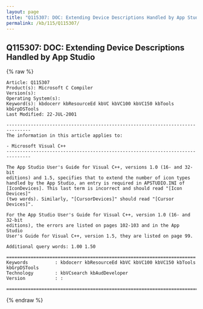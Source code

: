 ```yaml
---
layout: page
title: "Q115307: DOC: Extending Device Descriptions Handled by App Studio"
permalink: /kb/115/Q115307/
---
```


## Q115307: DOC: Extending Device Descriptions Handled by App Studio

{% raw %}

	Article: Q115307
	Product(s): Microsoft C Compiler
	Version(s): 
	Operating System(s): 
	Keyword(s): kbdocerr kbResourceEd kbVC kbVC100 kbVC150 kbTools kbGrpDSTools
	Last Modified: 22-JUL-2001
	
	-------------------------------------------------------------------------------
	The information in this article applies to:
	
	- Microsoft Visual C++ 
	-------------------------------------------------------------------------------
	
	The App Studio User's Guide for Visual C++, versions 1.0 (16- and 32-bit
	editions) and 1.5, specifies that to extend the number of icon types
	handled by the App Studio, an entry is required in APSTUDIO.INI of
	[IconDevices]. This last term is incorrect and should read "[Icon Devices]"
	(two words). Similarly, "[CursorDevices]" should read "[Cursor Devices]".
	
	For the App Studio User's Guide for Visual C++, version 1.0 (16- and 32-bit
	editions), the errors are listed on pages 102-103 and in the App Studio
	User's Guide for Visual C++, version 1.5, they are listed on page 99.
	
	Additional query words: 1.00 1.50
	
	======================================================================
	Keywords          : kbdocerr kbResourceEd kbVC kbVC100 kbVC150 kbTools kbGrpDSTools 
	Technology        : kbVCsearch kbAudDeveloper
	Version           : :
	
	=============================================================================
	

{% endraw %}
